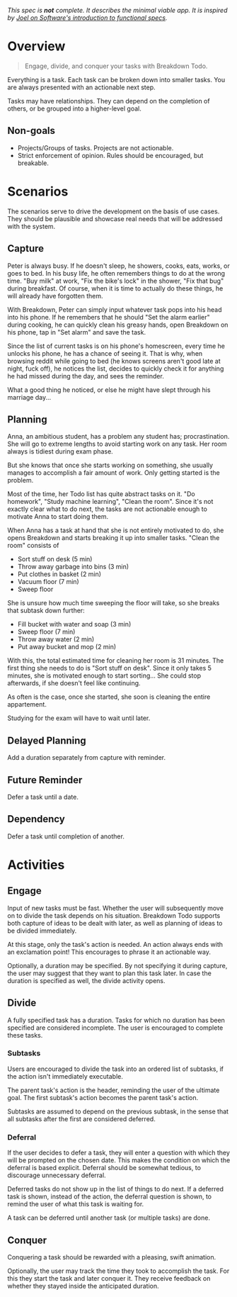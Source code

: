 _This spec is __not__ complete. It describes the minimal viable app. It is inspired by [Joel on Software's introduction to functional specs](https://www.joelonsoftware.com/2000/10/02/painless-functional-specifications-part-1-why-bother/)._

# Overview
> Engage, divide, and conquer your tasks with Breakdown Todo.

Everything is a task. Each task can be broken down into smaller tasks. You are always presented with an actionable next step.

Tasks may have relationships. They can depend on the completion of others, or be grouped into a higher-level goal.

## Non-goals

- Projects/Groups of tasks. Projects are not actionable.
- Strict enforcement of opinion. Rules should be encouraged, but breakable.

# Scenarios
The scenarios serve to drive the development on the basis of use cases. They should be plausible and showcase real needs that will be addressed with the system.

## Capture
Peter is always busy. If he doesn't sleep, he showers, cooks, eats, works, or goes to bed. In his busy life, he often remembers things to do at the wrong time. "Buy milk" at work, "Fix the bike's lock" in the shower, "Fix that bug" during breakfast. Of course, when it is time to actually do these things, he will already have forgotten them.

With Breakdown, Peter can simply input whatever task pops into his head into his phone. If he remembers that he should "Set the alarm earlier" during cooking, he can quickly clean his greasy hands, open Breakdown on his phone, tap in "Set alarm" and save the task.

Since the list of current tasks is on his phone's homescreen, every time he unlocks his phone, he has a chance of seeing it. That is why, when browsing reddit while going to bed (he knows screens aren't good late at night, fuck off), he notices the list, decides to quickly check it for anything he had missed during the day, and sees the reminder.

What a good thing he noticed, or else he might have slept through his marriage day...

## Planning
Anna, an ambitious student, has a problem any student has; procrastination. She will go to extreme lengths to avoid starting work on any task. Her room always is tidiest during exam phase.

But she knows that once she starts working on something, she usually manages to accomplish a fair amount of work. Only getting started is the problem.

Most of the time, her Todo list has quite abstract tasks on it. "Do homework", "Study machine learning", "Clean the room". Since it's not exactly clear what to do next, the tasks are not actionable enough to motivate Anna to start doing them.

When Anna has a task at hand that she is not entirely motivated to do, she opens Breakdown and starts breaking it up into smaller tasks. "Clean the room" consists of

- Sort stuff on desk (5 min)
- Throw away garbage into bins (3 min)
- Put clothes in basket (2 min)
- Vacuum floor (7 min)
- Sweep floor

She is unsure how much time sweeping the floor will take, so she breaks that subtask down further:

- Fill bucket with water and soap (3 min)
- Sweep floor (7 min)
- Throw away water (2 min)
- Put away bucket and mop (2 min)

With this, the total estimated time for cleaning her room is 31 minutes. The first thing she needs to do is "Sort stuff on desk". Since it only takes 5 minutes, she is motivated enough to start sorting... She could stop afterwards, if she doesn't feel like continuing.

As often is the case, once she started, she soon is cleaning the entire appartement.

Studying for the exam will have to wait until later.

## Delayed Planning
Add a duration separately from capture with reminder.

## Future Reminder
Defer a task until a date.

## Dependency
Defer a task until completion of another.

# Activities
## Engage
Input of new tasks must be fast. Whether the user will subsequently move on to divide the task depends on his situation. Breakdown Todo supports both capture of ideas to be dealt with later, as well as planning of ideas to be divided immediately.

At this stage, only the task's action is needed. An action always ends with an exclamation point! This encourages to phrase it an actionable way.

Optionally, a duration may be specified. By not specifying it during capture, the user may suggest that they want to plan this task later. In case the duration is specified as well, the divide activity opens.

## Divide
A fully specified task has a duration. Tasks for which no duration has been specified are considered incomplete. The user is encouraged to complete these tasks.

### Subtasks
Users are encouraged to divide the task into an ordered list of subtasks, if the action isn't immediately executable.

The parent task's action is the header, reminding the user of the ultimate goal. The first subtask's action becomes the parent task's action.

Subtasks are assumed to depend on the previous subtask, in the sense that all subtasks after the first are considered deferred.

### Deferral
If the user decides to defer a task, they will enter a question with which they will be prompted on the chosen date. This makes the condition on which the deferral is based explicit. Deferral should be somewhat tedious, to discourage unnecessary deferral.

Deferred tasks do not show up in the list of things to do next. If a deferred task is shown, instead of the action, the deferral question is shown, to remind the user of what this task is waiting for.

A task can be deferred until another task (or multiple tasks) are done.

## Conquer
Conquering a task should be rewarded with a pleasing, swift animation.

Optionally, the user may track the time they took to accomplish the task. For this they start the task and later conquer it. They receive feedback on whether they stayed inside the anticipated duration.
